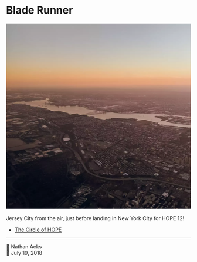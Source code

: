 # Blade Runner

![Looking west across Jersey City at dusk](assets/2018-07-19-blade-runner.webp)

Jersey City from the air, just before landing in New York City for HOPE 12!

* [The Circle of HOPE](https://xii.hope.net/)

- - - -

<span aria-hidden="true">👤</span> Nathan Acks  
<span aria-hidden="true">📅</span> July 19, 2018
